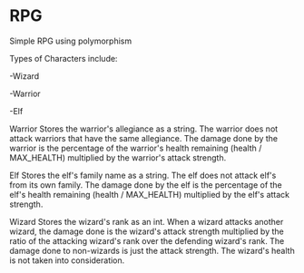 # RPG
Simple RPG using polymorphism

Types of Characters include:

-Wizard

-Warrior

-Elf

Warrior
Stores the warrior's allegiance as a string.
The warrior does not attack warriors that have the same allegiance.
The damage done by the warrior is the percentage of the warrior's health remaining (health / MAX_HEALTH) multiplied by the warrior's attack strength.


Elf
Stores the elf's family name as a string.
The elf does not attack elf's from its own family.
The damage done by the elf is the percentage of the elf's health remaining (health / MAX_HEALTH) multiplied by the elf's attack strength.


Wizard
Stores the wizard's rank as an int.
When a wizard attacks another wizard, the damage done is the wizard's attack strength multiplied by the ratio of the attacking wizard's rank over the defending wizard's rank.
The damage done to non-wizards is just the attack strength. The wizard's health is not taken into consideration.


